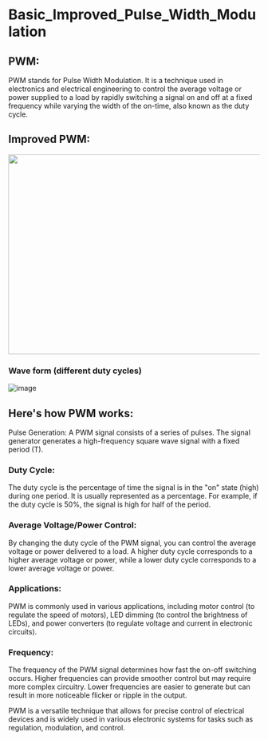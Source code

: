# Basic_Improved_Pulse_Width_Modulation
## PWM:
PWM stands for Pulse Width Modulation. It is a technique used in electronics and electrical engineering to control the average voltage or power supplied to a load by rapidly switching a signal on and off at a fixed frequency while varying the width of the on-time, also known as the duty cycle.
## Improved PWM:
<p align="center">
  <img width="600" height="400" src="https://github.com/Mohamedfares10/Basic_Improved_Pulse_Width_Modulation/assets/132834702/aa93b7f7-d2bd-4d7d-839c-0a6b5ed1341b">
</p>

### Wave form (different duty cycles)
![image](https://github.com/Mohamedfares10/2_Sequance_Detector_Checker/assets/132834702/e8f39652-063d-449b-b368-ada36b10a3d2)

## Here's how PWM works:

Pulse Generation: A PWM signal consists of a series of pulses. The signal generator generates a high-frequency square wave signal with a fixed period (T).

### Duty Cycle:
The duty cycle is the percentage of time the signal is in the "on" state (high) during one period. It is usually represented as a percentage. For example, if the duty cycle is 50%, the signal is high for half of the period.

### Average Voltage/Power Control:
By changing the duty cycle of the PWM signal, you can control the average voltage or power delivered to a load. A higher duty cycle corresponds to a higher average voltage or power, while a lower duty cycle corresponds to a lower average voltage or power.

### Applications:
PWM is commonly used in various applications, including motor control (to regulate the speed of motors), LED dimming (to control the brightness of LEDs), and power converters (to regulate voltage and current in electronic circuits).

### Frequency:
The frequency of the PWM signal determines how fast the on-off switching occurs. Higher frequencies can provide smoother control but may require more complex circuitry. Lower frequencies are easier to generate but can result in more noticeable flicker or ripple in the output.

PWM is a versatile technique that allows for precise control of electrical devices and is widely used in various electronic systems for tasks such as regulation, modulation, and control.
